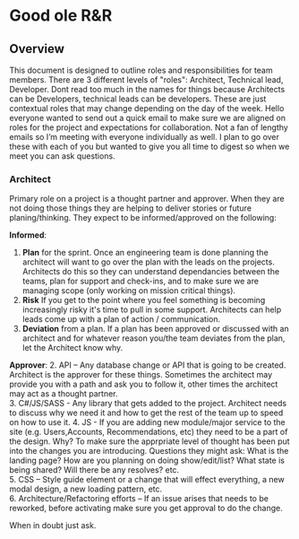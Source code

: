 # Good ole R&R

## Overview

This document is designed to outline roles and responsibilities for team members.  There are 3 different levels of "roles": Architect, Technical lead,  Developer.  Dont read too much in the names for things because Architects can be Developers, technical leads can be developers.  These are just contextual roles that may change depending on the day of the week.
Hello everyone wanted to send out a quick email to make sure we are aligned on roles for the project and expectations for collaboration.  Not a fan of lengthy emails so I’m meeting with everyone individually as well.  I plan to go over these with each of you but wanted to give you all time to digest so when we meet you can ask questions.  


### Architect
Primary role on a project is a thought partner and approver. When they are not doing those things they are helping to deliver stories or future planing/thinking.  They expect to be informed/approved on the following:

**Informed**:

1. **Plan** for the sprint.  Once an engineering team is done planning the architect will want to go over the plan with the leads on the projects.  Architects do this so they can understand dependancies between the teams, plan for support and check-ins, and to make sure we are managing scope (only working on mission critical things).
2. **Risk** If you get to the point where you feel something is becoming increasingly risky it's time to pull in some support.  Architects can help leads come up with a plan of action / communication.
3. **Deviation**  from a plan.  If a plan has been approved or discussed with an architect and for whatever reason you/the team deviates from the plan, let the Architect know why.

**Approver**:
2. API – Any database change or API that is going to be created. Architect is the approver for these things.  Sometimes the architect may provide you with a path and ask you to follow it, other times the architect may act as a thought partner.     
3. C#/JS/SASS - Any library that gets added to the project.  Architect needs to discuss why we need it and how to get the rest of the team up to speed on how to use it.
4. JS -  If you are adding new module/major service to the site (e.g. Users,Accounts, Recommendations, etc) they need to be a part of the design.  Why?  To make sure the apprpriate level of thought has been put into the changes you are introducing.  Questions they might ask:  What is the landing page? How are you planning on doing show/edit/list?  What state is being shared? Will there be any resolves? etc.  
5. CSS – Style guide element or a change that will effect everything, a new modal design, a new loading pattern, etc.  
6. Architecture/Refactoring efforts  – If an issue arises that needs to be reworked, before activating make sure you get approval to do the change.


When in doubt just ask.  

